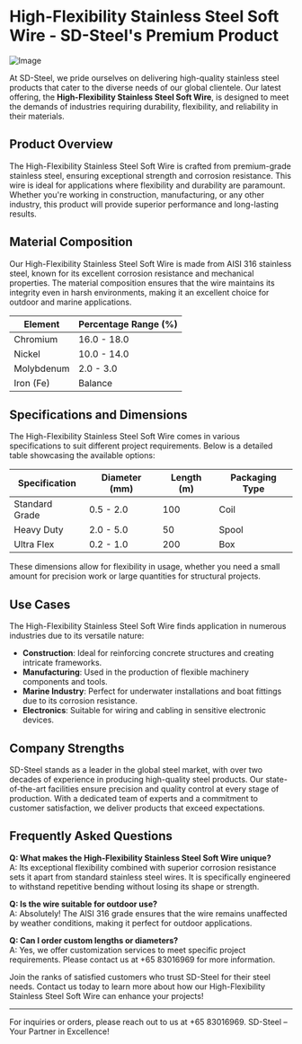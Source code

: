 # High-Flexibility Stainless Steel Soft Wire - SD-Steel's Premium Product

![Image](https://github.com/user-attachments/assets/2567258e-e124-4816-932d-1809bd27ef0b)

At SD-Steel, we pride ourselves on delivering high-quality stainless steel products that cater to the diverse needs of our global clientele. Our latest offering, the **High-Flexibility Stainless Steel Soft Wire**, is designed to meet the demands of industries requiring durability, flexibility, and reliability in their materials.

## Product Overview

The High-Flexibility Stainless Steel Soft Wire is crafted from premium-grade stainless steel, ensuring exceptional strength and corrosion resistance. This wire is ideal for applications where flexibility and durability are paramount. Whether you're working in construction, manufacturing, or any other industry, this product will provide superior performance and long-lasting results.

## Material Composition

Our High-Flexibility Stainless Steel Soft Wire is made from AISI 316 stainless steel, known for its excellent corrosion resistance and mechanical properties. The material composition ensures that the wire maintains its integrity even in harsh environments, making it an excellent choice for outdoor and marine applications.

| Element         | Percentage Range (%) |
|------------------|----------------------|
| Chromium        | 16.0 - 18.0          |
| Nickel           | 10.0 - 14.0          |
| Molybdenum       | 2.0 - 3.0            |
| Iron (Fe)        | Balance              |

## Specifications and Dimensions

The High-Flexibility Stainless Steel Soft Wire comes in various specifications to suit different project requirements. Below is a detailed table showcasing the available options:

| Specification   | Diameter (mm) | Length (m) | Packaging Type |
|-----------------|---------------|------------|----------------|
| Standard Grade  | 0.5 - 2.0     | 100        | Coil           |
| Heavy Duty      | 2.0 - 5.0     | 50         | Spool          |
| Ultra Flex      | 0.2 - 1.0     | 200        | Box            |

These dimensions allow for flexibility in usage, whether you need a small amount for precision work or large quantities for structural projects.

## Use Cases

The High-Flexibility Stainless Steel Soft Wire finds application in numerous industries due to its versatile nature:

- **Construction**: Ideal for reinforcing concrete structures and creating intricate frameworks.
- **Manufacturing**: Used in the production of flexible machinery components and tools.
- **Marine Industry**: Perfect for underwater installations and boat fittings due to its corrosion resistance.
- **Electronics**: Suitable for wiring and cabling in sensitive electronic devices.

## Company Strengths

SD-Steel stands as a leader in the global steel market, with over two decades of experience in producing high-quality steel products. Our state-of-the-art facilities ensure precision and quality control at every stage of production. With a dedicated team of experts and a commitment to customer satisfaction, we deliver products that exceed expectations.

## Frequently Asked Questions

**Q: What makes the High-Flexibility Stainless Steel Soft Wire unique?**  
A: Its exceptional flexibility combined with superior corrosion resistance sets it apart from standard stainless steel wires. It is specifically engineered to withstand repetitive bending without losing its shape or strength.

**Q: Is the wire suitable for outdoor use?**  
A: Absolutely! The AISI 316 grade ensures that the wire remains unaffected by weather conditions, making it perfect for outdoor applications.

**Q: Can I order custom lengths or diameters?**  
A: Yes, we offer customization services to meet specific project requirements. Please contact us at +65 83016969 for more information.

Join the ranks of satisfied customers who trust SD-Steel for their steel needs. Contact us today to learn more about how our High-Flexibility Stainless Steel Soft Wire can enhance your projects!

---

For inquiries or orders, please reach out to us at +65 83016969. SD-Steel – Your Partner in Excellence!